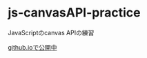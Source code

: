 
# js-canvasAPI-practice

JavaScriptのcanvas APIの練習

[github.ioで公開中](https://kazuya-hub.github.io/js-canvasAPI-practice/CanvasAPI.html)
